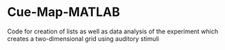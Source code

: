 # Cue-Map-MATLAB
Code for creation of lists as well as data analysis of the experiment which creates a two-dimensional grid using auditory stimuli
